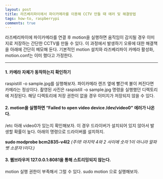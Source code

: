```yaml
---
layout: post
title: 라즈베리파이에서 파이카메라를 이용해 CCTV 만들 때 에러 및 해결방법
tags: how-to, raspberrypi
comments: true
---
```


라즈베리파이에 파이카메라를 연결 후 motion을 실행하면 움직임이 감지될 경우 이미지로 저장하는 간단한 CCTV를 만들 수 있다. 이 과정에서 발생하기 오류에 대한 해결책을 아래에 간단히 메모해 둔다. 기본적인 motion 설치와 라즈베리파이 카메라 활성화, motion.conf는 이미 했다고 가정한다.

---
#### **1. 카메라 자체가 동작하는지 확인하기**
raspistill -o sample.jpg를 실행해보자. 파이카메라 렌즈 옆에 빨간색 불이 켜진다면 카메라는 정상이다. 촬영된 사진은 raspistill -o sample.jpg 명령을 실행했던 디렉토리에 저장된다. 해당 디렉토리에 저장 권한이 없을 경우 이미지가 저장되지 않을 수 있다.


#### **2. motion을 실행하면 “Failed to open video device /dev/video0" 에러가 나온다.**
/etc 아래 video0가 있는지 확인해보자. 이 경우 드라이버가 설치되어 있지 않아서 발생할 확률이 높다. 아래의 명령으로 드라이버를 설치하지.    
    
**sudo modprobe bcm2835-v4l2** *(주의! 마지막 4와 2 사이에 숫자 1이 아니라 알파벳 소문자 l이다.)*

#### **3. 웹브라우저 127.0.0.1:8081을 통해 스트리밍되지 않는다.**
motion 실행 권한이 부족해서 그럴 수 있다. sudo motion 으로 실행해보자.
   
